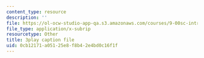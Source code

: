 ```yaml
---
content_type: resource
description: ''
file: https://ol-ocw-studio-app-qa.s3.amazonaws.com/courses/9-00sc-introduction-to-psychology-fall-2011/0cb12171a05125e8f8b42e4bd0c16f1f_yBYebcVw8Zk.srt
file_type: application/x-subrip
resourcetype: Other
title: 3play caption file
uid: 0cb12171-a051-25e8-f8b4-2e4bd0c16f1f
---
```

